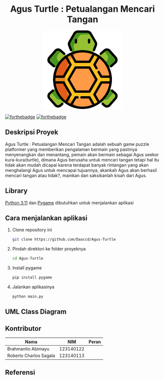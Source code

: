 <h1 align="center">Agus Turtle : Petualangan Mencari Tangan</h1>
<p align="center">
  <img src="Assets/kurakura.png" height="256px" />
</p>

[![forthebadge](https://forthebadge.com/images/badges/made-with-python.png)](https://forthebadge.com) [![forthebadge](https://forthebadge.com/images/badges/built-with-love.svg)](https://forthebadge.com)

## Deskripsi Proyek
Agus Turtle : Petualangan Mencari Tangan adalah sebuah game puzzle platformer yang memberikan pengalaman bermain yang pastinya menyenangkan dan menantang, pemain akan bermain sebagai Agus seekor kura-kura(turtle), dimana Agus berusaha untuk mencari tangan tetapi hal itu tidak akan mudah dicapai karena terdapat banyak rintangan yang akan menghalangi Agus untuk mencapai tujuannya, akankah Agus akan berhasil mencari tangan atau tidak?, mainkan dan saksikanlah kisah dari Agus.

## Library
[Python 3.11](https://www.python.org/downloads/release/python-3110) dan [Pygame](https://www.pygame.org) dibutuhkan untuk menjalankan aplikasi

## Cara menjalankan aplikasi

1. Clone repository ini  
    ```sh
    git clone https://github.com/Daaccd/Agus-Turtle
    ```

2. Pindah direktori ke folder proyeknya
    ```sh
    cd Agus-Turtle
    ```

3. Install pygame
    ```sh
    pip install pygame
    ```

4. Jalankan aplikasinya
    ```sh
    python main.py
    ```

## UML Class Diagram

## Kontributor
|Nama|NIM|Peran|
|-|-|-|
|Brahmantio Abimayu|123140122||
|Roberto Charlos Sagala|123140113||

## Referensi
